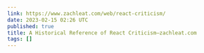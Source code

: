 ```yaml
---
link: https://www.zachleat.com/web/react-criticism/
date: 2023-02-15 02:26 UTC
published: true
title: A Historical Reference of React Criticism—zachleat.com
tags: []
---
```



